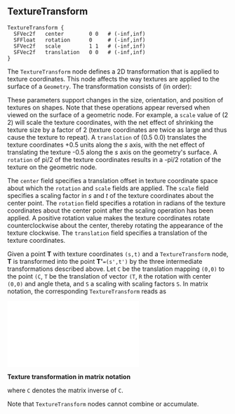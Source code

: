 ## TextureTransform


```
TextureTransform {
  SFVec2f   center        0 0   # (-inf,inf)
  SFFloat   rotation      0     # (-inf,inf)
  SFVec2f   scale         1 1   # (-inf,inf)
  SFVec2f   translation   0 0   # (-inf,inf)
}
```

The `TextureTransform` node defines a 2D transformation that is applied to
texture coordinates. This node affects the way textures are applied to the
surface of a `Geometry`. The transformation consists of (in order):

These parameters support changes in the size, orientation, and position of
textures on shapes. Note that these operations appear reversed when viewed on
the surface of a geometric node. For example, a `scale` value of (2 2) will
scale the texture coordinates, with the net effect of shrinking the texture size
by a factor of 2 (texture coordinates are twice as large and thus cause the
texture to repeat). A `translation` of (0.5 0.0) translates the texture
coordinates +0.5 units along the *s* axis, with the net effect of translating
the texture -0.5 along the *s* axis on the geometry's surface. A `rotation` of
pi/2 of the texture coordinates results in a -pi/2 rotation of the texture on
the geometric node.

The `center` field specifies a translation offset in texture coordinate space
about which the `rotation` and `scale` fields are applied. The `scale` field
specifies a scaling factor in *s* and *t* of the texture coordinates about the
center point. The `rotation` field specifies a rotation in radians of the
texture coordinates about the center point after the scaling operation has been
applied. A positive rotation value makes the texture coordinates rotate
counterclockwise about the center, thereby rotating the appearance of the
texture clockwise. The `translation` field specifies a translation of the
texture coordinates.

Given a point **T** with texture coordinates `(s,t)` and a `TextureTransform`
node, **T** is transformed into the point **T'**`=(s',t')` by the three
intermediate transformations described above. Let `C` be the translation mapping
`(0,0)` to the point `(C`, `T` be the translation of vector `(T`, `R` the
rotation with center `(0,0)` and angle theta, and `S` a scaling with scaling
factors `S`. In matrix notation, the corresponding `TextureTransform` reads as

![Texture transformation in matrix notation](pdf/texture_transform.pdf)

**Texture transformation in matrix notation**

where `C` denotes the matrix inverse of `C`.

Note that `TextureTransform` nodes cannot combine or accumulate.

